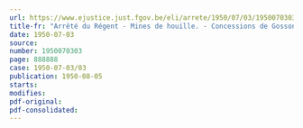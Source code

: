 ```yaml
---
url: https://www.ejustice.just.fgov.be/eli/arrete/1950/07/03/1950070303/justel
title-fr: "Arrêté du Régent - Mines de houille. - Concessions de Gosson-La Haye-Horloz et d'Espérance et Bonne-Fortune. - Amodiation. - Dérogation au cahier des charges"
date: 1950-07-03
source:
number: 1950070303
page: 888888
case: 1950-07-03/03
publication: 1950-08-05
starts:
modifies:
pdf-original:
pdf-consolidated:
---
```


